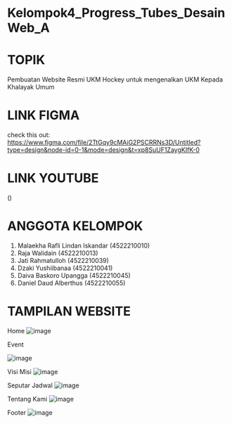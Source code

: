# Kelompok4_Progress_Tubes_DesainWeb_A

# TOPIK
Pembuatan Website Resmi UKM Hockey untuk mengenalkan UKM Kepada Khalayak Umum
# LINK FIGMA
check this out: https://www.figma.com/file/2TtGqy9cMAiG2PSCRRNs3D/Untitled?type=design&node-id=0-1&mode=design&t=xp8SuUF1ZaygKIfK-0

# LINK YOUTUBE
()

# ANGGOTA KELOMPOK
1. Malaekha Rafli Lindan Iskandar (4522210010)
2. Raja Walidain (4522210013)
3. Jati Rahmatulloh (4522210039)
4. Dzaki Yushiibanaa (4522210041)
5. Daiva Baskoro Upangga (4522210045)
6. Daniel Daud Alberthus (4522210055)

# TAMPILAN WEBSITE
Home
![image](https://github.com/DanielDaudAlberthus/Kelompok4_Progress_Tubes_DesainWeb_A/assets/144523084/c4ea810c-d261-43d0-aa3f-e14ff6aed182)

Event

![image](https://github.com/DanielDaudAlberthus/Kelompok4_Progress_Tubes_DesainWeb_A/assets/145998330/e3ac6f3d-2bc8-49c4-be5b-318426157a14)

Visi Misi
![image](https://github.com/DanielDaudAlberthus/Kelompok4_Progress_Tubes_DesainWeb_A/assets/144523084/77875ba2-4d1a-499b-9d1e-6f6717d8f810)

Seputar Jadwal
![image](https://github.com/DanielDaudAlberthus/Kelompok4_Progress_Tubes_DesainWeb_A/assets/144523084/a717525c-7e90-4d50-871c-44a4f0506790)


Tentang Kami
![image](https://github.com/DanielDaudAlberthus/Kelompok4_Progress_Tubes_DesainWeb_A/assets/144523084/9e495243-6791-4fb3-9d93-220697534383)

Footer
![image](https://github.com/DanielDaudAlberthus/Kelompok4_Progress_Tubes_DesainWeb_A/assets/144523084/3f1d770d-5b99-4a98-b16c-3e72a3c91458)

